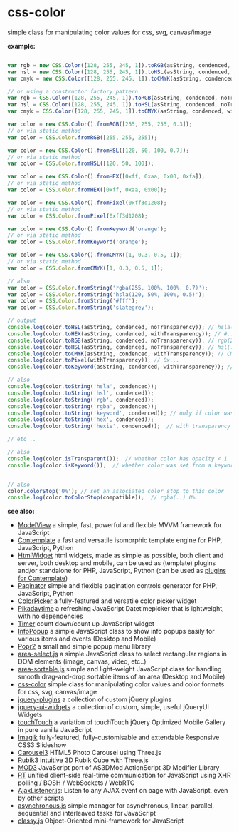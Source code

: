 css-color
=========

simple class for manipulating color values for css, svg, canvas/image

**example:**

```javascript

var rgb = new CSS.Color([128, 255, 245, 1]).toRGB(asString, condenced, noTransparency);
var hsl = new CSS.Color([128, 255, 245, 1]).toHSL(asString, condenced, noTransparency);
var cmyk = new CSS.Color([128, 255, 245, 1]).toCMYK(asString, condenced, withTransparency);

// or using a constructor factory pattern
var rgb = CSS.Color([128, 255, 245, 1]).toRGB(asString, condenced, noTransparency);
var hsl = CSS.Color([128, 255, 245, 1]).toHSL(asString, condenced, noTransparency);
var cmyk = CSS.Color([128, 255, 245, 1]).toCMYK(asString, condenced, withTransparency);

var color = new CSS.Color().fromRGB([255, 255, 255, 0.3]);
// or via static method
var color = CSS.Color.fromRGB([255, 255, 255]);

var color = new CSS.Color().fromHSL([120, 50, 100, 0.7]);
// or via static method
var color = CSS.Color.fromHSL([120, 50, 100]);

var color = new CSS.Color().fromHEX([0xff, 0xaa, 0x00, 0xfa]);
// or via static method
var color = CSS.Color.fromHEX([0xff, 0xaa, 0x00]);

var color = new CSS.Color().fromPixel(0xff3d1208);
// or via static method
var color = CSS.Color.fromPixel(0xff3d1208);

var color = new CSS.Color().fromKeyword('orange');
// or via static method
var color = CSS.Color.fromKeyword('orange');

var color = new CSS.Color().fromCMYK([1, 0.3, 0.5, 1]);
// or via static method
var color = CSS.Color.fromCMYK([1, 0.3, 0.5, 1]);

// also
var color = CSS.Color.fromString('rgba(255, 100%, 100%, 0.7)');
var color = CSS.Color.fromString('hsla(120, 50%, 100%, 0.5)');
var color = CSS.Color.fromString('#fff');
var color = CSS.Color.fromString('slategrey');

// output
console.log(color.toHSL(asString, condenced, noTransparency)); // hsla(..)
console.log(color.toHEX(asString, condenced, withTransparency)); // #..
console.log(color.toRGB(asString, condenced, noTransparency)); // rgb(255, 255, 255)
console.log(color.toHSL(asString, condenced, noTransparency)); // hsl(..)
console.log(color.toCMYK(asString, condenced, withTransparency)); // CMYK: [..]
console.log(color.toPixel(withTransparency)); // 0x...
console.log(color.toKeyword(asString, condenced, withTransparency)); // only if color was set from keyword

// also
console.log(color.toString('hsla', condenced));
console.log(color.toString('hsl', condenced));
console.log(color.toString('rgb', condenced));
console.log(color.toString('rgba', condenced));
console.log(color.toString('keyword', condenced)); // only if color was set from keyword
console.log(color.toString('hex', condenced));
console.log(color.toString('hexie', condenced));  // with transparency added

// etc ..

// also
console.log(color.isTransparent());  // whether color has opacity < 1
console.log(color.isKeyword());  // whether color was set from a keyword


// also
color.colorStop('0%'); // set an associated color stop to this color
console.log(color.toColorStop(compatible));  // rgba(..) 0%

```

**see also:**

* [ModelView](https://github.com/foo123/modelview.js) a simple, fast, powerful and flexible MVVM framework for JavaScript
* [Contemplate](https://github.com/foo123/Contemplate) a fast and versatile isomorphic template engine for PHP, JavaScript, Python
* [HtmlWidget](https://github.com/foo123/HtmlWidget) html widgets, made as simple as possible, both client and server, both desktop and mobile, can be used as (template) plugins and/or standalone for PHP, JavaScript, Python (can be used as [plugins for Contemplate](https://github.com/foo123/Contemplate/blob/master/src/js/plugins/plugins.txt))
* [Paginator](https://github.com/foo123/Paginator)  simple and flexible pagination controls generator for PHP, JavaScript, Python
* [ColorPicker](https://github.com/foo123/ColorPicker) a fully-featured and versatile color picker widget
* [Pikadaytime](https://github.com/foo123/Pikadaytime) a refreshing JavaScript Datetimepicker that is ightweight, with no dependencies
* [Timer](https://github.com/foo123/Timer) count down/count up JavaScript widget
* [InfoPopup](https://github.com/foo123/InfoPopup) a simple JavaScript class to show info popups easily for various items and events (Desktop and Mobile)
* [Popr2](https://github.com/foo123/Popr2) a small and simple popup menu library
* [area-select.js](https://github.com/foo123/area-select.js) a simple JavaScript class to select rectangular regions in DOM elements (image, canvas, video, etc..)
* [area-sortable.js](https://github.com/foo123/area-sortable.js) simple and light-weight JavaScript class for handling smooth drag-and-drop sortable items of an area (Desktop and Mobile)
* [css-color](https://github.com/foo123/css-color) simple class for manipulating color values and color formats for css, svg, canvas/image
* [jquery-plugins](https://github.com/foo123/jquery-plugins) a collection of custom jQuery plugins
* [jquery-ui-widgets](https://github.com/foo123/jquery-ui-widgets) a collection of custom, simple, useful jQueryUI Widgets
* [touchTouch](https://github.com/foo123/touchTouch) a variation of touchTouch jQuery Optimized Mobile Gallery in pure vanilla JavaScript
* [Imagik](https://github.com/foo123/Imagik) fully-featured, fully-customisable and extendable Responsive CSS3 Slideshow
* [Carousel3](https://github.com/foo123/Carousel3) HTML5 Photo Carousel using Three.js
* [Rubik3](https://github.com/foo123/Rubik3) intuitive 3D Rubik Cube with Three.js
* [MOD3](https://github.com/foo123/MOD3) JavaScript port of AS3DMod ActionScript 3D Modifier Library
* [RT](https://github.com/foo123/RT) unified client-side real-time communication for JavaScript using XHR polling / BOSH / WebSockets / WebRTC
* [AjaxListener.js](https://github.com/foo123/AjaxListener.js): Listen to any AJAX event on page with JavaScript, even by other scripts
* [asynchronous.js](https://github.com/foo123/asynchronous.js) simple manager for asynchronous, linear, parallel, sequential and interleaved tasks for JavaScript
* [classy.js](https://github.com/foo123/classy.js) Object-Oriented mini-framework for JavaScript

